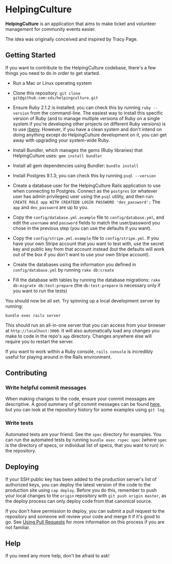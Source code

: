 # HelpingCulture

**HelpingCulture** is an application that aims to make ticket and volunteer
management for community events easier.

The idea was originally conceived and inspired by Tracy Page.

## Getting Started

If you want to contribute to the HelpingCulture codebase, there's a few things
you need to do in order to get started.

  * Run a Mac or Linux operating system

  * Clone this repository: `git clone git@github.com:sds/helpingculture.git`

  * Ensure Ruby 2.1.2 is installed; you can check this by running
    `ruby --version` from the command-line. The easiest way to install this
    specific version of Ruby (and to manage multiple versions of Ruby on a
    single system if you're developing other projects on different Ruby
    versions) is to use [rbenv](https://github.com/sstephenson/rbenv/).
    However, if you have a clean system and don't intend on doing anything
    except do HelpingCulture development on it, you can get away with upgrading
    your system-wide Ruby.

  * Install Bundler, which manages the gems (Ruby libraries) that
    HelpingCulture uses: `gem install bundler`

  * Install all gem dependencies using Bundler: `bundle install`

  * Install Postgres 9.1.3; you can check this by running `psql --version`

  * Create a database user for the HelpingCulture Rails application to use when
    connecting to Postgres. Connect as the `postgres` (or whatever user has
    admin privileges) user using the `psql` utility, and then run:
    `CREATE ROLE app WITH CREATEDB LOGIN PASSWORD 'dev_password';`
    The `app` and `dev_password` are up to you.

  * Copy the `config/database.yml.example` file to `config/database.yml`, and
    edit the `username` and `password` fields to match the user/password you
    chose in the previous step (you can use the defaults if you want).

  * Copy the `config/stripe.yml.example` file to `config/stripe.yml`. If you
    have your own Stripe account that you want to test with, use the secret
    key and public key from that account instead (but the defaults will work
    out of the box if you don't want to use your own Stripe account).

  * Create the databases using the information you defined in
    `config/database.yml` by running `rake db:create`

  * Fill the database with tables by running the database migrations:
    `rake db:migrate db:test:prepare` (the `db:test:prepare` is necessary
    only if you want to run the tests)

You should now be all set. Try spinning up a local development server by
running:

    bundle exec rails server

This should run an all-in-one server that you can access from your browser
at `http://localhost:3000`. It will also automatically load any changes
you make to code in the repo's `app` directory. Changes anywhere else will
require you to restart the server.

If you want to work within a Ruby console, `rails console` is incredibly
useful for playing around in the Rails environment.

## Contributing

### Write helpful commit messages

When making changes to the code, ensure your commit messages are descriptive.
A good summary of git commit messages can be found
[here](http://tbaggery.com/2008/04/19/a-note-about-git-commit-messages.html),
but you can look at the repository history for some examples using `git log`.

### Write tests

Automated tests are your friend. See the `spec` directory for examples.
You can run the automated tests by running `bundle exec rspec spec`
(where `spec` is the directory of specs, or individual list of specs, that you
want to run) in the repository.

## Deploying

If your SSH public key has been added to the production server's list of
authorized keys, you can deploy the latest version of the code to the
production site using `cap deploy`. Before you do this, remember to push
your local changes to the `origin` repository with `git push origin master`,
as the deploy process can only deploy code from that canonical source.

If you don't have permission to deploy, you can submit a pull request to
the repository and someone will review your code and merge it if it's good
to go.
See [Using Pull Requests](https://help.github.com/articles/using-pull-requests)
for more information on this process if you are not familiar.

## Help

If you need any more help, don't be afraid to ask!

